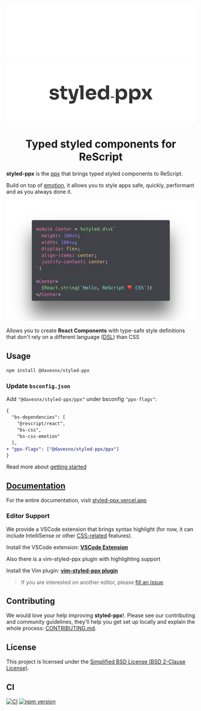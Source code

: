 ![styled-ppx-header-light](./.github/header-dark.png#gh-dark-mode-only)![styled-ppx-header-dark](./.github/header-light.png#gh-light-mode-only)

<h1 align="center">
  Typed styled components for ReScript
</h1>

**styled-ppx** is the [ppx](https://tarides.com/blog/2019-05-09-an-introduction-to-ocaml-ppx-ecosystem) that brings typed styled components to ReScript.

Build on top of [emotion](https://emotion.sh), it allows you to style apps safe, quickly, performant and as you always done it.

<a href="https://styled-ppx.vercel.app">
  <p align="center">
    <img alt="styled-ppx" src="./.github/demo.png" />
  </p>
</a>

Allows you to create **React Components** with type-safe style definitions that don't rely on a different language ([DSL](https://en.wikipedia.org/wiki/Domain-specific_language)) than CSS

## Usage

```bash
npm install @davesnx/styled-ppx
```

### Update `bsconfig.json`

Add `"@davesnx/styled-ppx/ppx"` under bsconfig `"ppx-flags"`:

```diff
{
  "bs-dependencies": [
    "@rescript/react",
    "bs-css",
    "bs-css-emotion"
  ],
+ "ppx-flags": ["@davesnx/styled-ppx/ppx"]
}
```

Read more about [getting started](https://styled-ppx.vercel.app/getting-started)

## [Documentation](https://styled-ppx.vercel.app)

For the entire documentation, visit [styled-ppx.vercel.app](https://styled-ppx.vercel.app)

### Editor Support

We provide a VSCode extension that brings syntax highlight (for now, it can include IntelliSense or other [CSS-related](https://code.visualstudio.com/docs/languages/css) features).

Install the VSCode extension: **[VSCode Extension](https://marketplace.visualstudio.com/items?itemName=davesnx.vscode-styled-ppx)**

Also there is a vim-styled-ppx plugin with highlighting support

Install the Vim plugin: **[vim-styled-ppx plugin](https://github.com/ahrefs/vim-styled-ppx/blob/main/README.md#installation)**

> If you are interested on another editor, please [fill an issue](https://github.com/davesnx/styled-ppx/issues/new).

## Contributing

We would love your help improving **styled-ppx**!. Please see our contributing and community guidelines, they'll help you get set up locally and explain the whole process: [CONTRIBUTING.md](./CONTRIBUTING.md).

## License

This project is licensed under the [Simplified BSD License (BSD 2-Clause License)](./LICENSE).

## CI

<a href="https://github.com/davesnx/styled-ppx/actions"><img alt="CI" src="https://github.com/davesnx/styled-ppx/workflows/CI/badge.svg"></a> <a href="https://badge.fury.io/js/%40davesnx%2Fstyled-ppx"><img src="https://badge.fury.io/js/%40davesnx%2Fstyled-ppx.svg" alt="npm version"></a>
